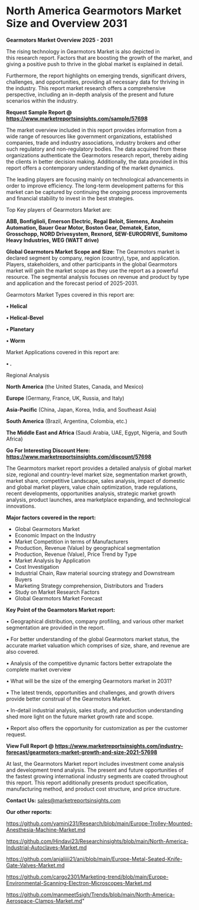 # North America Gearmotors Market Size and Overview 2031

<Strong> Gearmotors Market Overview 2025 - 2031</strong>

The rising technology in Gearmotors Market is also depicted in this research report. Factors that are boosting the growth of the market, and giving a positive push to thrive in the global market is explained in detail.

Furthermore, the report highlights on emerging trends, significant drivers, challenges, and opportunities, providing all necessary data for thriving in the industry. This report market research offers a comprehensive perspective, including an in-depth analysis of the present and future scenarios within the industry.

<strong>Request Sample Report @ <a href=https://www.marketreportsinsights.com/sample/57698>https://www.marketreportsinsights.com/sample/57698</a></strong>

The market overview included in this report provides information from a wide range of resources like government organizations, established companies, trade and industry associations, industry brokers and other such regulatory and non-regulatory bodies. The data acquired from these organizations authenticate the Gearmotors research report, thereby aiding the clients in better decision making. Additionally, the data provided in this report offers a contemporary understanding of the market dynamics.

The leading players are focusing mainly on technological advancements in order to improve efficiency. The long-term development patterns for this market can be captured by continuing the ongoing process improvements and financial stability to invest in the best strategies.

Top Key players of Gearmotors Market are:

<strong>ABB, Bonfiglioli, Emerson Electric, Regal Beloit, Siemens, Anaheim Automation, Bauer Gear Motor, Boston Gear, Dematek, Eaton, Grosschopp, NORD Drivesystem, Rexnord, SEW-EURODRIVE, Sumitomo Heavy Industries, WEG (WATT drive)</strong>

<strong><b>Global Gearmotors Market Scope and Size:</b></strong>
The Gearmotors market is declared segment by company, region (country), type, and application. Players, stakeholders, and other participants in the global Gearmotors market will gain the market scope as they use the report as a powerful resource. The segmental analysis focuses on revenue and product by type and application and the forecast period of 2025-2031.

Gearmotors Market Types covered in this report are:

<strong>• Helical

• Helical-Bevel

• Planetary

• Worm</strong>

Market Applications covered in this report are:

<strong>• .</strong> 

Regional Analysis

<strong>North America</strong> (the United States, Canada, and Mexico)

<strong>Europe</strong> (Germany, France, UK, Russia, and Italy)

<strong>Asia-Pacific</strong> (China, Japan, Korea, India, and Southeast Asia)

<strong>South America</strong> (Brazil, Argentina, Colombia, etc.)

<strong>The Middle East and Africa</strong> (Saudi Arabia, UAE, Egypt, Nigeria, and South Africa)

<strong>Go For Interesting Discount Here: <a href=https://www.marketreportsinsights.com/discount/57698>https://www.marketreportsinsights.com/discount/57698</a></strong>

The Gearmotors market report provides a detailed analysis of global market size, regional and country-level market size, segmentation market growth, market share, competitive Landscape, sales analysis, impact of domestic and global market players, value chain optimization, trade regulations, recent developments, opportunities analysis, strategic market growth analysis, product launches, area marketplace expanding, and technological innovations.

<strong><b>Major factors covered in the report:</b></strong>
<ul>
  <li>Global Gearmotors Market </li>
  <li>Economic Impact on the Industry</li>
  <li>Market Competition in terms of Manufacturers</li>
  <li>Production, Revenue (Value) by geographical segmentation</li>
  <li>Production, Revenue (Value), Price Trend by Type</li>
  <li>Market Analysis by Application</li>
  <li>Cost Investigation</li>
  <li>Industrial Chain, Raw material sourcing strategy and Downstream Buyers</li>
  <li>Marketing Strategy comprehension, Distributors and Traders</li>
  <li>Study on Market Research Factors</li>
  <li>Global Gearmotors Market Forecast</li>
</ul>

<strong><b>Key Point of the Gearmotors Market report:</b></strong>

• Geographical distribution, company profiling, and various other market segmentation are provided in the report.

• For better understanding of the global Gearmotors market status, the accurate market valuation which comprises of size, share, and revenue are also covered.

• Analysis of the competitive dynamic factors better extrapolate the complete market overview

• What will be the size of the emerging Gearmotors market in 2031?

• The latest trends, opportunities and challenges, and growth drivers provide better construal of the Gearmotors Market.

• In-detail industrial analysis, sales study, and production understanding shed more light on the future market growth rate and scope.

• Report also offers the opportunity for customization as per the customer request.

<strong><b>View Full Report @ <a href=https://www.marketreportsinsights.com/industry-forecast/gearmotors-market-growth-and-size-2021-57698>https://www.marketreportsinsights.com/industry-forecast/gearmotors-market-growth-and-size-2021-57698</a></b></strong>


At last, the Gearmotors Market report includes investment come analysis and development trend analysis. The present and future opportunities of the fastest growing international industry segments are coated throughout this report. This report additionally presents product specification, manufacturing method, and product cost structure, and price structure.

<strong>Contact Us:</strong>
sales@marketreportsinsights.com

<strong>Our other reports:</strong>

<a href=https://github.com/yamini231/Research/blob/main/Europe-Trolley-Mounted-Anesthesia-Machine-Market.md>https://github.com/yamini231/Research/blob/main/Europe-Trolley-Mounted-Anesthesia-Machine-Market.md</a>

<a href=https://github.com/Hindavi23/Researchinsights/blob/main/North-America-Industrial-Autoclaves-Market.md>https://github.com/Hindavi23/Researchinsights/blob/main/North-America-Industrial-Autoclaves-Market.md</a>

<a href=https://github.com/anjaliiii21/ani/blob/main/Europe-Metal-Seated-Knife-Gate-Valves-Market.md>https://github.com/anjaliiii21/ani/blob/main/Europe-Metal-Seated-Knife-Gate-Valves-Market.md</a>

<a href=https://github.com/cargo2301/Marketing-trend/blob/main/Europe-Environmental-Scanning-Electron-Microscopes-Market.md>https://github.com/cargo2301/Marketing-trend/blob/main/Europe-Environmental-Scanning-Electron-Microscopes-Market.md</a>

<a href=https://github.com/manmeet5sigh/Trends/blob/main/North-America-Aerospace-Clamps-Market.md>https://github.com/manmeet5sigh/Trends/blob/main/North-America-Aerospace-Clamps-Market.md</a>"
